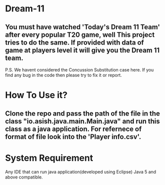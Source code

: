 # Dream-11

## You must have watched 'Today's Dream 11 Team' after every popular T20 game, well This project tries to do the same. If provided with data of game at players level it will give you the Dream 11 team.
 P.S. We havent considered the Concussion Substitution case here. If you find any bug in the code then please try to fix it or report. 

# How To Use it?

## Clone the repo and pass the path of the file in the class "io.asish.java.main.Main.java" and run this class as a java application. For refernece of format of file look into the 'Player info.csv'. 

# System Requirement

Any IDE that can run java application(developed using Eclipse)
Java 5 and above compatible.

